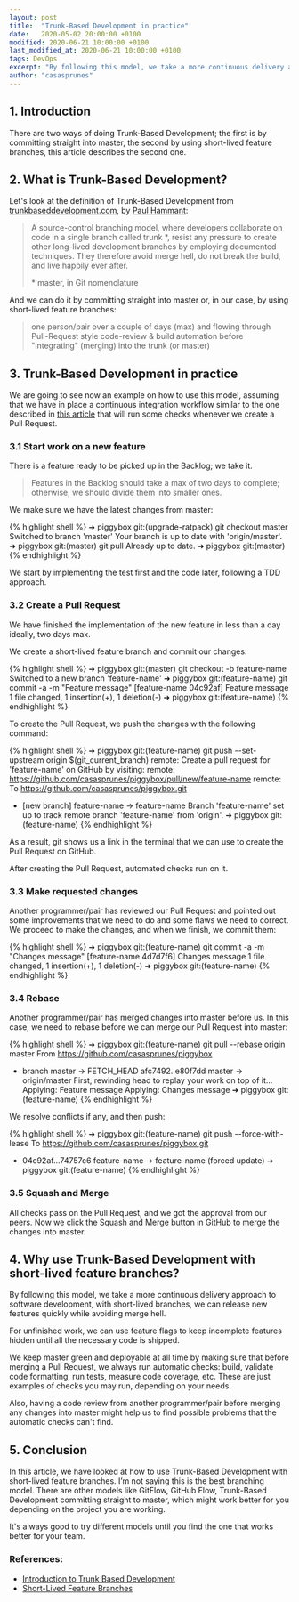 ```yaml
---
layout: post
title:  "Trunk-Based Development in practice"
date:   2020-05-02 20:00:00 +0100
modified: 2020-06-21 10:00:00 +0100
last_modified_at: 2020-06-21 10:00:00 +0100
tags: DevOps
excerpt: "By following this model, we take a more continuous delivery approach to software development, we can release new features quickly while avoiding merge hell."
author: "casasprunes"
---
```

## 1. Introduction

There are two ways of doing Trunk-Based Development; the first is by committing straight into master, the second by using short-lived feature branches, this article describes the second one.

## 2. What is Trunk-Based Development?

Let's look at the definition of Trunk-Based Development from [trunkbaseddevelopment.com][tbd], by [Paul Hammant][paul]:

> A source-control branching model, where developers collaborate on code in a single branch called trunk *, resist any pressure to create other long-lived development branches by employing documented techniques. They therefore avoid merge hell, do not break the build, and live happily ever after.
>
> \* master, in Git nomenclature

And we can do it by committing straight into master or, in our case, by using short-lived feature branches:

> one person/pair over a couple of days (max) and flowing through Pull-Request style code-review & build automation before "integrating" (merging) into the trunk (or master)

## 3. Trunk-Based Development in practice

We are going to see now an example on how to use this model, assuming that we have in place a continuous integration workflow similar to the one described in [this article][workflow] that will run some checks whenever we create a Pull Request.

### 3.1 Start work on a new feature

There is a feature ready to be picked up in the Backlog; we take it.

> Features in the Backlog should take a max of two days to complete; otherwise, we should divide them into smaller ones.

We make sure we have the latest changes from master:

{% highlight shell %}
➜  piggybox git:(upgrade-ratpack) git checkout master
Switched to branch 'master'
Your branch is up to date with 'origin/master'.
➜  piggybox git:(master) git pull
Already up to date.
➜  piggybox git:(master) 
{% endhighlight %}

We start by implementing the test first and the code later, following a TDD approach. 

### 3.2 Create a Pull Request

We have finished the implementation of the new feature in less than a day ideally, two days max.

We create a short-lived feature branch and commit our changes:

{% highlight shell %}
➜  piggybox git:(master) git checkout -b feature-name
Switched to a new branch 'feature-name'
➜  piggybox git:(feature-name) git commit -a -m "Feature message"
[feature-name 04c92af] Feature message
 1 file changed, 1 insertion(+), 1 deletion(-)
➜  piggybox git:(feature-name) 
{% endhighlight %}

To create the Pull Request, we push the changes with the following command:

{% highlight shell %}
➜  piggybox git:(feature-name) git push --set-upstream origin $(git_current_branch)
remote: Create a pull request for 'feature-name' on GitHub by visiting:
remote:      https://github.com/casasprunes/piggybox/pull/new/feature-name
remote: 
To https://github.com/casasprunes/piggybox.git
 * [new branch]      feature-name -> feature-name
Branch 'feature-name' set up to track remote branch 'feature-name' from 'origin'.
➜  piggybox git:(feature-name) 
{% endhighlight %}

As a result, git shows us a link in the terminal that we can use to create the Pull Request on GitHub. 

After creating the Pull Request, automated checks run on it. 

### 3.3 Make requested changes

Another programmer/pair has reviewed our Pull Request and pointed out some improvements that we need to do and some flaws we need to correct.
We proceed to make the changes, and when we finish, we commit them:

{% highlight shell %}
➜  piggybox git:(feature-name) git commit -a -m "Changes message"
[feature-name 4d7d7f6] Changes message
 1 file changed, 1 insertion(+), 1 deletion(-)
➜  piggybox git:(feature-name) 
{% endhighlight %}

### 3.4 Rebase

Another programmer/pair has merged changes into master before us. In this case, we need to rebase before we can merge our Pull Request into master:

{% highlight shell %}
➜  piggybox git:(feature-name) git pull --rebase origin master
From https://github.com/casasprunes/piggybox
 * branch            master     -> FETCH_HEAD
   afc7492..e80f7dd  master     -> origin/master
First, rewinding head to replay your work on top of it...
Applying: Feature message
Applying: Changes message
➜  piggybox git:(feature-name) 
{% endhighlight %}

We resolve conflicts if any, and then push:

{% highlight shell %}
➜  piggybox git:(feature-name) git push --force-with-lease
To https://github.com/casasprunes/piggybox.git
 + 04c92af...74757c6 feature-name -> feature-name (forced update)
➜  piggybox git:(feature-name) 
{% endhighlight %}

### 3.5 Squash and Merge

All checks pass on the Pull Request, and we got the approval from our peers. Now we  click the Squash and Merge button in GitHub to merge the changes into master.

## 4. Why use Trunk-Based Development with short-lived feature branches?

By following this model, we take a more continuous delivery approach to software development, with short-lived branches, we can release new features quickly while avoiding merge hell. 

For unfinished work, we can use feature flags to keep incomplete features hidden until all the necessary code is shipped.

We keep master green and deployable at all time by making sure that before merging a Pull Request, we always run automatic checks: build, validate code formatting, run tests, measure code coverage, etc. These are just examples of checks you may run, depending on your needs. 

Also, having a code review from another programmer/pair before merging any changes into master might help us to find possible problems that the automatic checks can't find.

## 5. Conclusion

In this article, we have looked at how to use Trunk-Based Development with short-lived feature branches. I’m not saying this is the best branching model. There are other models like GitFlow, GitHub Flow, Trunk-Based Development committing straight to master, which might work better for you depending on the project you are working. 

It's always good to try different models until you find the one that works better for your team.

### References:

* [Introduction to Trunk Based Development][introduction]
* [Short-Lived Feature Branches][feature-branches]

[tbd]: https://trunkbaseddevelopment.com/
[paul]: https://twitter.com/paul_hammant
[workflow]: https://code.parts/2020/03/15/github-actions-for-a-kotlin-project-with-kafka-and-gradle/
[introduction]: https://trunkbaseddevelopment.com/
[feature-branches]: https://trunkbaseddevelopment.com/short-lived-feature-branches/
